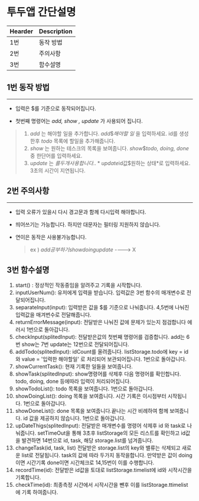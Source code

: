 # 투두앱 간단설명

| Hearder | Description |
| ------- | ----------- |
| 1번     | 동작 방법   |
| 2번     | 주의사항    |
| 3번     | 함수설명    |

## 1번 동작 방법

---

- 입력은 $를 기준으로 동작되어집니다.

- 첫번째 명령어는 _add, show , update_ 가 사용되어 집니다.

> 1.  _add_ 는 해야할 일을 추가합니다. _add_$_해야할 일_ 을 입력하세요. id를 생성한후 _todo_ 목록에 할일을 추가해줍니다.
> 2.  _show_ 는 원하는 테스크의 목록을 보여줍니다. _show_$_todo, doing, done_ 중 한단어를 입력하세요.
> 3.  _update_ 는 $를 두개 사용합니다.. *update$id값$원하는 상태\*로 입력하세요. 3초의 시간이 지연됩니다.

## 2번 주의사항

---

- 입력 오류가 있을시 다시 경고문과 함께 다시입력 해야합니다.

- 띄어쓰기는 가능합니다. 하지만 대문자는 필터링 지원하지 않습니다.

- 연이은 동작은 사용불가능합니다.
  > ex )
  > _add$공부하기$show$doing$update_ ----> X

## 3번 함수설명

1. start() : 정상적인 작동중임을 알려주고 기록을 시작합니다.
2. inputUserNum(): 유저에게 입력을 받습니다. 입력값은 3번 함수의 매개변수로 전달되어집니다.
3. separateInput(input): 입력받은 값을 $를 기준으로 나눠줍니다. 4,5번에 나눠진 입력값을 매겨번수로 전달해줍니다.
4. returnErrorMessage(input): 전달받은 나눠진 값에 문제가 있는지 점검합니다 에러시 1번으로 돌아갑니다.
5. checkInput(splitedInput): 전달받은값의 첫번째 명령어를 검증합니다. add는 6번 show는 7번 update는 12번으로 전달되어집니다.
6. addTodo(splitedInput): idCount를 올려줍니다. listStorage.todo에 key = id 와 value = '입력한 해야할일' 로 처리되어 보관되어집니다. 1번으로 돌아갑니다.
7. showCurrentTask(): 현재 기록한 일들을 보여줍니다.
8. showTask(splitedInput): show명령어를 삭제후 다음 명령어를 확인합니다. todo, doing, done 등에따라 입력이 처리되어집니다.
9. showTodoList(): todo 목록을 보여줍니다. 1번으로 돌아갑니다.
10. showDoingList(): doing 목록을 보여줍니다. 시간 기록은 이시점부터 시작됩니다. 1번으로 돌아갑니다.
11. showDoneList(): done 목록을 보여줍니다.끝나는 시간 비례하여 함께 보여줍니다. id 값을 제공하지 않습니다. 1번으로 돌아갑니다.
12. upDateThigs(splitedInput): 전달받은 매개변수를 명령어 삭제후 id 와 task로 나눠줍니다. setTimeOut을 통해 3초후 listStorage의 모든 리스트를 확인하고 id값을 발견하면 14번으로 id, task, 해당 storage.list를 넘겨줍니다.
13. changeTask(id, task, list) 전달받은 storage.list의 key와 밸류는 삭제되고 새로운 list로 전달됩니다. task의 값에 따라 두가지 동작을합니다. 만약받은 값이 doing이면 시간기록 done이면 시간체크로 14,15번이 이를 수행합니다.
14. recordTime(id): 전달받은 id값을 토대로 listStorage.timelist에 id와 시작시간을 기록합니다.
15. checkTime(id): 최종측정 시간에서 시작시간을 뺀후 이를 listStorage.ttimelist 에 기록 하여줍니다.
